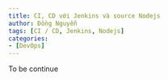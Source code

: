 ```yaml
---
title: CI, CD với Jenkins và source Nodejs
author: Đồng Nguyễn
tags: [CI / CD, Jenkins, Nodejs]
categories:
- [DevOps]
---
```


To be continue